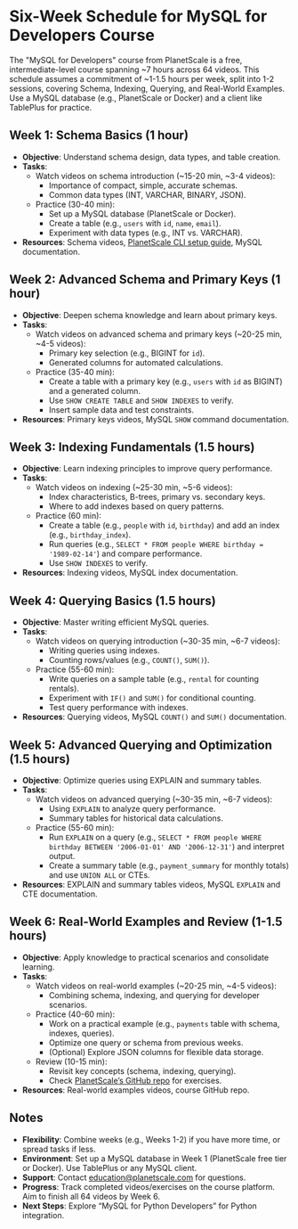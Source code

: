 # Six-Week Schedule for MySQL for Developers Course

The "MySQL for Developers" course from PlanetScale is a free, intermediate-level course spanning ~7 hours across 64 videos. This schedule assumes a commitment of ~1-1.5 hours per week, split into 1-2 sessions, covering Schema, Indexing, Querying, and Real-World Examples. Use a MySQL database (e.g., PlanetScale or Docker) and a client like TablePlus for practice.

## Week 1: Schema Basics (1 hour)
- **Objective**: Understand schema design, data types, and table creation.
- **Tasks**:
  - Watch videos on schema introduction (~15-20 min, ~3-4 videos):
    - Importance of compact, simple, accurate schemas.
    - Common data types (INT, VARCHAR, BINARY, JSON).
  - Practice (30-40 min):
    - Set up a MySQL database (PlanetScale or Docker).
    - Create a table (e.g., `users` with `id`, `name`, `email`).
    - Experiment with data types (e.g., INT vs. VARCHAR).
- **Resources**: Schema videos, [PlanetScale CLI setup guide](https://planetscale.com/docs), MySQL documentation.

## Week 2: Advanced Schema and Primary Keys (1 hour)
- **Objective**: Deepen schema knowledge and learn about primary keys.
- **Tasks**:
  - Watch videos on advanced schema and primary keys (~20-25 min, ~4-5 videos):
    - Primary key selection (e.g., BIGINT for `id`).
    - Generated columns for automated calculations.
  - Practice (35-40 min):
    - Create a table with a primary key (e.g., `users` with `id` as BIGINT) and a generated column.
    - Use `SHOW CREATE TABLE` and `SHOW INDEXES` to verify.
    - Insert sample data and test constraints.
- **Resources**: Primary keys videos, MySQL `SHOW` command documentation.

## Week 3: Indexing Fundamentals (1.5 hours)
- **Objective**: Learn indexing principles to improve query performance.
- **Tasks**:
  - Watch videos on indexing (~25-30 min, ~5-6 videos):
    - Index characteristics, B-trees, primary vs. secondary keys.
    - Where to add indexes based on query patterns.
  - Practice (60 min):
    - Create a table (e.g., `people` with `id`, `birthday`) and add an index (e.g., `birthday_index`).
    - Run queries (e.g., `SELECT * FROM people WHERE birthday = '1989-02-14'`) and compare performance.
    - Use `SHOW INDEXES` to verify.
- **Resources**: Indexing videos, MySQL index documentation.

## Week 4: Querying Basics (1.5 hours)
- **Objective**: Master writing efficient MySQL queries.
- **Tasks**:
  - Watch videos on querying introduction (~30-35 min, ~6-7 videos):
    - Writing queries using indexes.
    - Counting rows/values (e.g., `COUNT()`, `SUM()`).
  - Practice (55-60 min):
    - Write queries on a sample table (e.g., `rental` for counting rentals).
    - Experiment with `IF()` and `SUM()` for conditional counting.
    - Test query performance with indexes.
- **Resources**: Querying videos, MySQL `COUNT()` and `SUM()` documentation.

## Week 5: Advanced Querying and Optimization (1.5 hours)
- **Objective**: Optimize queries using EXPLAIN and summary tables.
- **Tasks**:
  - Watch videos on advanced querying (~30-35 min, ~6-7 videos):
    - Using `EXPLAIN` to analyze query performance.
    - Summary tables for historical data calculations.
  - Practice (55-60 min):
    - Run `EXPLAIN` on a query (e.g., `SELECT * FROM people WHERE birthday BETWEEN '2006-01-01' AND '2006-12-31'`) and interpret output.
    - Create a summary table (e.g., `payment_summary` for monthly totals) and use `UNION ALL` or CTEs.
- **Resources**: EXPLAIN and summary tables videos, MySQL `EXPLAIN` and CTE documentation.

## Week 6: Real-World Examples and Review (1-1.5 hours)
- **Objective**: Apply knowledge to practical scenarios and consolidate learning.
- **Tasks**:
  - Watch videos on real-world examples (~20-25 min, ~4-5 videos):
    - Combining schema, indexing, and querying for developer scenarios.
  - Practice (40-60 min):
    - Work on a practical example (e.g., `payments` table with schema, indexes, queries).
    - Optimize one query or schema from previous weeks.
    - (Optional) Explore JSON columns for flexible data storage.
  - Review (10-15 min):
    - Revisit key concepts (schema, indexing, querying).
    - Check [PlanetScale’s GitHub repo](https://github.com/planetscale) for exercises.
- **Resources**: Real-world examples videos, course GitHub repo.

## Notes
- **Flexibility**: Combine weeks (e.g., Weeks 1-2) if you have more time, or spread tasks if less.
- **Environment**: Set up a MySQL database in Week 1 (PlanetScale free tier or Docker). Use TablePlus or any MySQL client.
- **Support**: Contact [education@planetscale.com](mailto:education@planetscale.com) for questions.
- **Progress**: Track completed videos/exercises on the course platform. Aim to finish all 64 videos by Week 6.
- **Next Steps**: Explore “MySQL for Python Developers” for Python integration.
